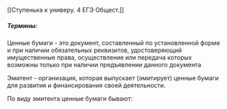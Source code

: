 [[Ступенька к универу. 4 ЕГЭ Общест.]]

##### Термины:
Ценные бумаги - это документ, составленный по установленной форме и при наличии обязательных реквизитов, удостоверяющий имущественные права, осуществление или передача которых возможны только при наличии предъявлении данного документа

Эмитент - организация, которая выпускает (эмитирует) ценные бумаги для развития и финансирования своей деятельности.

По виду эмитента ценные бумаги бывают:

